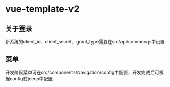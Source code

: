 # vue-template-v2

## 关于登录

新系统的client_id、client_secret、grant_type需要在src/api/common.js中设置

## 菜单

开发阶段菜单可在src/components/Navigation/config中配置，开发完成后可根据config在jeecp中配置
